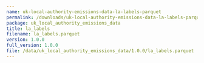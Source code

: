 ```yaml
---
name: uk-local-authority-emissions-data-la-labels-parquet
permalink: /downloads/uk-local-authority-emissions-data-la-labels-parquet/1_0_0
package: uk_local_authority_emissions_data
title: la_labels
filename: la_labels.parquet
version: 1.0.0
full_version: 1.0.0
file: /data/uk_local_authority_emissions_data/1.0.0/la_labels.parquet
---
```

